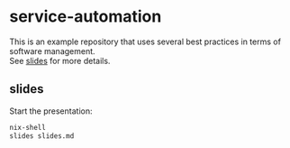 # service-automation

This is an example repository that uses several best practices in terms of software management.  
See [slides](slides.md) for more details.

## slides

Start the presentation:

```bash
nix-shell
slides slides.md
```

